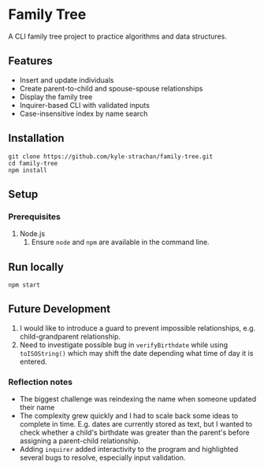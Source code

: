 # Family Tree
A CLI family tree project to practice algorithms and data structures.

## Features
* Insert and update individuals
* Create parent-to-child and spouse-spouse relationships
* Display the family tree
* Inquirer-based CLI with validated inputs
* Case-insensitive index by name search

## Installation
```
git clone https://github.com/kyle-strachan/family-tree.git
cd family-tree
npm install
```

## Setup
### Prerequisites
1. Node.js
    1. Ensure `node` and `npm` are available in the command line.

## Run locally
```
npm start
```

## Future Development

1. I would like to introduce a guard to prevent impossible relationships, e.g. child-grandparent relationship.
2. Need to investigate possible bug in `verifyBirthdate` while using `toISOString()` which may shift the date depending what time of day it is entered.

### Reflection notes

* The biggest challenge was reindexing the name when someone updated their name
* The complexity grew quickly and I had to scale back some ideas to complete in time. E.g. dates are currently stored as text, but I wanted to check whether a child's birthdate was greater than the parent's before assigning a parent-child relationship.
* Adding `inquirer` added interactivity to the program and highlighted several bugs to resolve, especially input validation.

